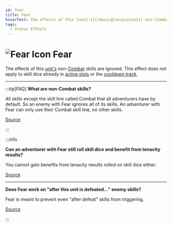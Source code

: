 ```yaml
---
id: fear
title: Fear
hoverText: The effects of this [unit's](/docs/glossary/unit) non-[Combat](/docs/adventurer/skill-lines/warrior/combat) skills are ignored. This effect does not apply to skill dice already in [active slots](/docs/glossary/active-slot) or the [cooldown track](/docs/glossary/cooldown-track).
tags:
  - Status Effects
---
```


# <img src="/icons/fear.svg" alt="Fear Icon" /> Fear

The effects of this [unit's](/docs/glossary/unit) non-[Combat](/docs/adventurer/skill-lines/warrior/combat) skills are ignored. This effect does not apply to skill dice already in [active slots](/docs/glossary/active-slot) or the [cooldown track](/docs/glossary/cooldown-track).

---

:::tip[FAQ]
**What are non-Combat skills?**

All skills except the skill line called Combat that all adventurers have by default. So an enemy with Fear ignores all of its skills. An adventurer with Fear can only use their Combat skill line, no other skills.

<a href="https://support.chiptheorygames.com/support/solutions/articles/33000292468" target="_blank">Source</a>

:::

:::info

**Can an adventurer with Fear still roll skill dice and benefit from tenacity results?**

You cannot gain benefits from tenacity results rolled on skill dice either.

<a href="https://discord.com/channels/273472391403798528/734891265690304634/1346557892966220049" target="_blank">Source</a>

---

**Does Fear work on "after this unit is defeated..." enemy skills?**

Fear is meant to prevent even "after defeat" skills from triggering.

<a href="https://discord.com/channels/273472391403798528/1361396124782694450/1366888290275430463" target="_blank">Source</a>

:::
